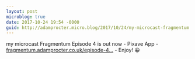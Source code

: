 ```yaml
---
layout: post
microblog: true
date: 2017-10-24 19:54 -0000
guid: http://adamprocter.micro.blog/2017/10/24/my-microcast-fragmentum.html
---
```

my microcast Fragmentum Episode 4 is out now - Pixave App - [fragmentum.adamprocter.co.uk/episode-4...](http://fragmentum.adamprocter.co.uk/episode-4-pixave-app/) - Enjoy! 😀
